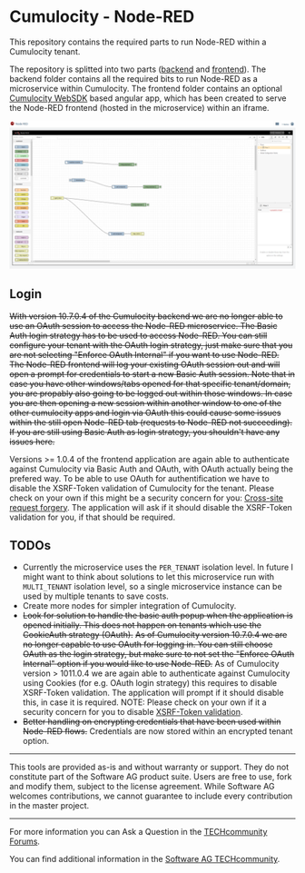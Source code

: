 # Cumulocity - Node-RED

This repository contains the required parts to run Node-RED within a Cumulocity tenant.

The repository is splitted into two parts ([backend](backend/README.md) and [frontend](frontend/README.md)).
The backend folder contains all the required bits to run Node-RED as a microservice within Cumulocity.
The frontend folder contains an optional [Cumulocity WebSDK](https://cumulocity.com/guides/web/angular/) based angular app, which has been created to serve the Node-RED frontend (hosted in the microservice) within an iframe.


![Sample Image](images/c8y-nodered-sample.png)


## Login
~~With version 10.7.0.4 of the Cumulocity backend we are no longer able to use an OAuth session to access the Node-RED microservice. The Basic Auth login strategy has to be used to access Node-RED. You can still configure your tenant with the OAuth login strategy, just make sure that you are not selecting "Enforce OAuth Internal" if you want to use Node-RED. The Node-RED frontend will log your existing OAuth session out and will open a prompt for credentials to start a new Basic Auth session. Note that in case you have other windows/tabs opened for that specific tenant/domain, you are propably also going to be logged out within those windows. 
In case you are then opening a new session within another window to one of the other cumulocity apps and login via OAuth this could cause some issues within the still open Node-RED tab (requests to Node-RED not succeeding).
If you are still using Basic Auth as login strategy, you shouldn't have any issues here.~~

Versions >= 1.0.4 of the frontend application are again able to authenticate against Cumulocity via Basic Auth and OAuth, with OAuth actually being the prefered way. To be able to use OAuth for authentification we have to disable the XSRF-Token validation of Cumulocity for the tenant. Please check on your own if this might be a security concern for you: [Cross-site request forgery](https://en.wikipedia.org/wiki/Cross-site_request_forgery). The application will ask if it should disable the XSRF-Token validation for you, if that should be required.
## TODOs
- Currently the microservice uses the `PER_TENANT` isolation level. In future I might want to think about solutions to let this microservice run with `MULTI_TENANT` isolation level, so a single microservice instance can be used by multiple tenants to save costs.
- Create more nodes for simpler integration of Cumulocity.
- ~~Look for solution to handle the basic auth popup when the application is opened initially. This does not happen on tenants which use the CookieAuth strategy (OAuth).~~ ~~As of Cumulocity version 10.7.0.4 we are no longer capable to use OAuth for logging in. You can still choose OAuth as the login strategy, but make sure to not set the "Enforce OAuth Internal" option if you would like to use Node-RED.~~ 
As of Cumulocity version > 1011.0.4 we are again able to authenticate against Cumulocity using Cookies (for e.g. OAuth login strategy) this requires to disable XSRF-Token validation. The application will prompt if it should disable this, in case it is required. NOTE: Please check on your own if it a security concern for you to disable [XSRF-Token validation](https://en.wikipedia.org/wiki/Cross-site_request_forgery).
- ~~Better handling on encrypting credentials that have been used within Node-RED flows.~~ Credentials are now stored within an encrypted tenant option.

------------------------------

This tools are provided as-is and without warranty or support. They do not constitute part of the Software AG product suite. Users are free to use, fork and modify them, subject to the license agreement. While Software AG welcomes contributions, we cannot guarantee to include every contribution in the master project.
_____________________
For more information you can Ask a Question in the [TECHcommunity Forums](https://tech.forums.softwareag.com/tags/c/forum/1/Cumulocity-IoT).

You can find additional information in the [Software AG TECHcommunity](https://tech.forums.softwareag.com/tag/Cumulocity-IoT).
